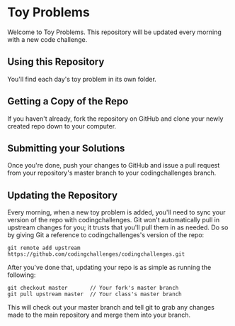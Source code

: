 Toy Problems
============
Welcome to Toy Problems. This repository will be updated every morning with a new
code challenge.

Using this Repository
---------------------
You'll find each day's toy problem in its own folder.

Getting a Copy of the Repo
--------------------------
If you haven't already, fork the repository on GitHub and clone your newly created
repo down to your computer.

Submitting your Solutions
-------------------------
Once you're done, push your changes to GitHub and issue a pull request from your
repository's master branch to your codingchallenges branch.

Updating the Repository
-----------------------
Every morning, when a new toy problem is added, you'll need to sync your version of
the repo with codingchallenges. Git won't automatically pull in upstream changes for
you; it trusts that you'll pull them in as needed. Do so by giving Git a reference
to codingchallenges's version of the repo:

    git remote add upstream https://github.com/codingchallenges/codingchallenges.git

After you've done that, updating your repo is as simple as running the following:

    git checkout master       // Your fork's master branch
    git pull upstream master  // Your class's master branch

This will check out your master branch and tell git to grab any changes made to the main
repository and merge them into your branch.
